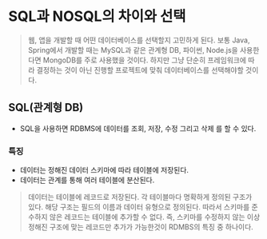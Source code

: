 # SQL과 NOSQL의 차이와 선택
> 웹, 앱을 개발할 때 어떤 데이터베이스를 선택할지 고민하게 된다.
> 보통 Java, Spring에서 개발할 때는 MySQL과 같은 관계형 DB, 파이썬, Node.js을 사용한다면 MongoDB를 주로 사용했을 것이다.
> 하지만 그냥 단순히 프레임워크에 따라 결정하는 것이 아닌 진행할 프로젝트에 맞춰 데이터베이스를 선택해야할 것이다.


## SQL(관계형 DB)
- SQL을 사용하면 RDBMS에 데이터를 조회, 저장, 수정 그리고 삭제 를 할 수 있다.

### 특징
- 데이터는 정해진 데이터 스키마에 따라 테이블에 저장된다.
- 데이터는 관계를 통해 여러 테이블에 분산된다.
> 데이터는 테이블에 레코드로 저장된다. 각 테이블마다 명확하게 정의된 구조가 있다. 해당 구조는 필드의 이름과 데이터 유형으로 정의된다.
> 따라서 스키마를 준수하지 않은 레코드는 테이블에 추가할 수 없다. 즉, 스키마를 수정하지 않는 이상 정해진 구조에 맞는 레코드만 추가가 가능한것이
> RDMBS의 특징 중 하나이다.









